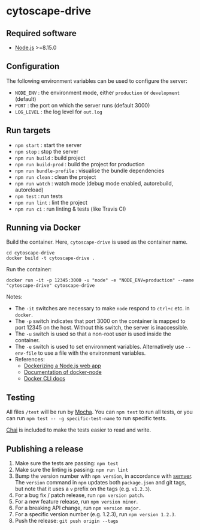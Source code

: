 # cytoscape-drive


## Required software

- [Node.js](https://nodejs.org/en/) >=8.15.0



## Configuration

The following environment variables can be used to configure the server:

- `NODE_ENV` : the environment mode, either `production` or `development` (default)
- `PORT` : the port on which the server runs (default 3000)
- `LOG_LEVEL` : the log level for `out.log`


## Run targets

- `npm start` : start the server
- `npm stop` : stop the server
- `npm run build` : build project
- `npm run build-prod` : build the project for production
- `npm run bundle-profile` : visualise the bundle dependencies
- `npm run clean` : clean the project
- `npm run watch` : watch mode (debug mode enabled, autorebuild, autoreload)
- `npm test` : run tests
- `npm run lint` : lint the project
- `npm run ci` : run linting & tests (like Travis CI)

## Running via Docker

Build the container.  Here, `cytoscape-drive` is used as the container name.

```
cd cytoscape-drive
docker build -t cytoscape-drive .
```

Run the container:

```
docker run -it -p 12345:3000 -u "node" -e "NODE_ENV=production" --name "cytoscape-drive" cytoscape-drive
```

Notes:

- The `-it` switches are necessary to make `node` respond to `ctrl+c` etc. in `docker`.
- The `-p` switch indicates that port 3000 on the container is mapped to port 12345 on the host.  Without this switch, the server is inaccessible.
- The `-u` switch is used so that a non-root user is used inside the container.
- The `-e` switch is used to set environment variables.  Alternatively use `--env-file` to use a file with the environment variables.
- References:
  - [Dockerizing a Node.js web app](https://nodejs.org/en/docs/guides/nodejs-docker-webapp/)
  - [Documentation of docker-node](https://github.com/nodejs/docker-node)
  - [Docker CLI docs](https://docs.docker.com/engine/reference/commandline/cli/)



## Testing

All files `/test` will be run by [Mocha](https://mochajs.org/).  You can `npm test` to run all tests, or you can run `npm test -- -g specific-test-name` to run specific tests.

[Chai](http://chaijs.com/) is included to make the tests easier to read and write.



## Publishing a release

1. Make sure the tests are passing: `npm test`
1. Make sure the linting is passing: `npm run lint`
1. Bump the version number with `npm version`, in accordance with [semver](http://semver.org/).  The `version` command in `npm` updates both `package.json` and git tags, but note that it uses a `v` prefix on the tags (e.g. `v1.2.3`).
  1. For a bug fix / patch release, run `npm version patch`.
  1. For a new feature release, run `npm version minor`.
  1. For a breaking API change, run `npm version major.`
  1. For a specific version number (e.g. 1.2.3), run `npm version 1.2.3`.
1. Push the release: `git push origin --tags`

